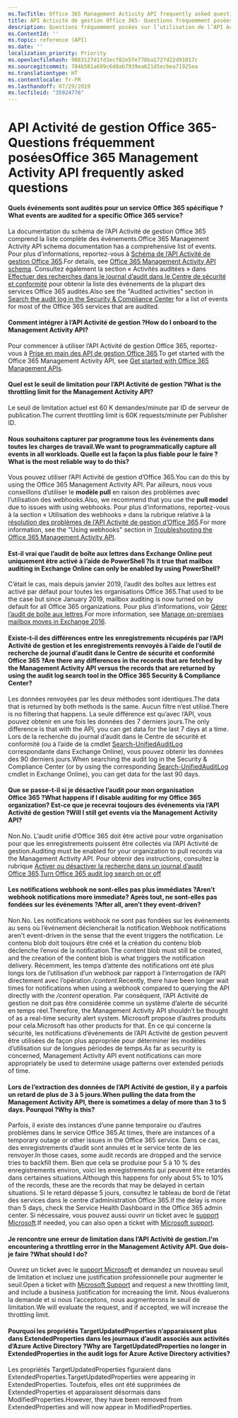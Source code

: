 ```yaml
---
ms.TocTitle: Office 365 Management Activity API frequently asked questions
title: API Activité de gestion Office 365- Questions fréquemment posées
description: Questions fréquemment posées sur l’utilisation de l’API Activité de gestion Office 365
ms.ContentId: ''
ms.topic: reference (API)
ms.date: ''
localization_priority: Priority
ms.openlocfilehash: 9083127d1fd3ecf82e5fe778ba1727d22d91017c
ms.sourcegitcommit: 784b581a699c6d0ab7939ea621d5ecbea71925ea
ms.translationtype: HT
ms.contentlocale: fr-FR
ms.lasthandoff: 07/29/2019
ms.locfileid: "35924776"
---
```

# <a name="office-365-management-activity-api-frequently-asked-questions"></a><span data-ttu-id="c0cf2-103">API Activité de gestion Office 365- Questions fréquemment posées</span><span class="sxs-lookup"><span data-stu-id="c0cf2-103">Office 365 Management Activity API frequently asked questions</span></span>

#### <a name="what-events-are-audited-for-a-specific-office-365-service"></a><span data-ttu-id="c0cf2-104">Quels événements sont audités pour un service Office 365 spécifique ?</span><span class="sxs-lookup"><span data-stu-id="c0cf2-104">What events are audited for a specific Office 365 service?</span></span>

<span data-ttu-id="c0cf2-105">La documentation du schéma de l’API Activité de gestion Office 365 comprend la liste complète des événements.</span><span class="sxs-lookup"><span data-stu-id="c0cf2-105">Office 365 Management Activity API schema documentation has a comprehensive list of events.</span></span> <span data-ttu-id="c0cf2-106">Pour plus d’informations, reportez-vous à [Schéma de l’API Activité de gestion Office 365](office-365-management-activity-api-schema.md).</span><span class="sxs-lookup"><span data-stu-id="c0cf2-106">For details, see [Office 365 Management Activity API schema](office-365-management-activity-api-schema.md).</span></span> <span data-ttu-id="c0cf2-107">Consultez également la section « Activités auditées » dans [Effectuer des recherches dans le journal d’audit dans le Centre de sécurité et conformité](https://docs.microsoft.com/fr-FR/office365/securitycompliance/search-the-audit-log-in-security-and-compliance#audited-activities) pour obtenir la liste des événements de la plupart des services Office 365 audités.</span><span class="sxs-lookup"><span data-stu-id="c0cf2-107">Also see the "Audited activities" section in [Search the audit log in the Security & Compliance Center](https://docs.microsoft.com/en-us/office365/securitycompliance/search-the-audit-log-in-security-and-compliance#audited-activities) for a list of events for most of the Office 365 services that are audited.</span></span>

#### <a name="how-do-i-onboard-to-the-management-activity-api"></a><span data-ttu-id="c0cf2-108">Comment intégrer à l’API Activité de gestion ?</span><span class="sxs-lookup"><span data-stu-id="c0cf2-108">How do I onboard to the Management Activity API?</span></span>

<span data-ttu-id="c0cf2-109">Pour commencer à utiliser l’API Activité de gestion Office 365, reportez-vous à [Prise en main des API de gestion Office 365](get-started-with-office-365-management-apis.md).</span><span class="sxs-lookup"><span data-stu-id="c0cf2-109">To get started with the Office 365 Management Activity API, see [Get started with Office 365 Management APIs](get-started-with-office-365-management-apis.md).</span></span>
 
#### <a name="what-is-the-throttling-limit-for-the--management-activity-api"></a><span data-ttu-id="c0cf2-110">Quel est le seuil de limitation pour l’API Activité de gestion ?</span><span class="sxs-lookup"><span data-stu-id="c0cf2-110">What is the throttling limit for the  Management Activity API?</span></span>

<span data-ttu-id="c0cf2-111">Le seuil de limitation actuel est 60 K demandes/minute par ID de serveur de publication.</span><span class="sxs-lookup"><span data-stu-id="c0cf2-111">The current throttling limit is 60K requests/minute per Publisher ID.</span></span> 

#### <a name="we-want-to-programmatically-capture-all-events-in-all-workloads-what-is-the-most-reliable-way-to-do-this"></a><span data-ttu-id="c0cf2-112">Nous souhaitons capturer par programme tous les événements dans toutes les charges de travail.</span><span class="sxs-lookup"><span data-stu-id="c0cf2-112">We want to programmatically capture all events in all workloads.</span></span> <span data-ttu-id="c0cf2-113">Quelle est la façon la plus fiable pour le faire ?</span><span class="sxs-lookup"><span data-stu-id="c0cf2-113">What is the most reliable way to do this?</span></span>

<span data-ttu-id="c0cf2-114">Vous pouvez utiliser l’API Activité de gestion d’Office 365.</span><span class="sxs-lookup"><span data-stu-id="c0cf2-114">You can do this by using the Office 365 Management Activity API.</span></span> <span data-ttu-id="c0cf2-115">Par ailleurs, nous vous conseillons d’utiliser le **modèle pull** en raison des problèmes avec l’utilisation des webhooks.</span><span class="sxs-lookup"><span data-stu-id="c0cf2-115">Also, we recommend that you use the **pull model** due to issues with using webhooks.</span></span> <span data-ttu-id="c0cf2-116">Pour plus d’informations, reportez-vous à la section « Utilisation des webhooks » dans la rubrique relative à la [résolution des problèmes de l’API Activité de gestion d’Office 365](troubleshooting-the-office-365-management-activity-api.md#using-webhooks).</span><span class="sxs-lookup"><span data-stu-id="c0cf2-116">For more information, see the "Using webhooks" section in [Troubleshooting the Office 365 Management Activity API](troubleshooting-the-office-365-management-activity-api.md#using-webhooks).</span></span>

#### <a name="is-it-true-that-mailbox-auditing-in-exchange-online-can-only-be-enabled-by-using-powershell"></a><span data-ttu-id="c0cf2-117">Est-il vrai que l’audit de boîte aux lettres dans Exchange Online peut uniquement être activé à l’aide de PowerShell ?</span><span class="sxs-lookup"><span data-stu-id="c0cf2-117">Is it true that mailbox auditing in Exchange Online can only be enabled by using PowerShell?</span></span>

<span data-ttu-id="c0cf2-118">C’était le cas, mais depuis janvier 2019, l’audit des boîtes aux lettres est activé par défaut pour toutes les organisations Office 365.</span><span class="sxs-lookup"><span data-stu-id="c0cf2-118">That used to be the case but since January 2019, mailbox auditing is now turned on by default for all Office 365 organizations.</span></span> <span data-ttu-id="c0cf2-119">Pour plus d’informations, voir [Gérer l’audit de boîte aux lettres](https://docs.microsoft.com/office365/securitycompliance/enable-mailbox-auditing).</span><span class="sxs-lookup"><span data-stu-id="c0cf2-119">For more information, see [Manage on-premises mailbox moves in Exchange 2016](https://docs.microsoft.com/office365/securitycompliance/enable-mailbox-auditing).</span></span>

#### <a name="are-there-any-differences-in-the-records-that-are-fetched-by-the-management-activity-api-versus-the-records-that-are-returned-by-using-the-audit-log-search-tool-in-the-office-365-security--compliance-center"></a><span data-ttu-id="c0cf2-120">Existe-t-il des différences entre les enregistrements récupérés par l’API Activité de gestion et les enregistrements renvoyés à l’aide de l’outil de recherche de journal d’audit dans le Centre de sécurité et conformité Office 365 ?</span><span class="sxs-lookup"><span data-stu-id="c0cf2-120">Are there any differences in the records that are fetched by the Management Activity API versus the records that are returned by using the audit log search tool in the Office 365 Security & Compliance Center?</span></span>

<span data-ttu-id="c0cf2-121">Les données renvoyées par les deux méthodes sont identiques.</span><span class="sxs-lookup"><span data-stu-id="c0cf2-121">The data that is returned by both methods is the same.</span></span> <span data-ttu-id="c0cf2-122">Aucun filtre n’est utilisé.</span><span class="sxs-lookup"><span data-stu-id="c0cf2-122">There is no filtering that happens.</span></span> <span data-ttu-id="c0cf2-123">La seule différence est qu’avec l’API, vous pouvez obtenir en une fois les données des 7 derniers jours.</span><span class="sxs-lookup"><span data-stu-id="c0cf2-123">The only difference is that with the API, you can get data for the last 7 days at a time.</span></span> <span data-ttu-id="c0cf2-124">Lors de la recherche du journal d’audit dans le Centre de sécurité et conformité (ou à l’aide de la cmdlet [Search-UnifiedAuditLog](https://docs.microsoft.com/powershell/module/exchange/policy-and-compliance-audit/search-unifiedauditlog) correspondante dans Exchange Online), vous pouvez obtenir les données des 90 derniers jours.</span><span class="sxs-lookup"><span data-stu-id="c0cf2-124">When searching the audit log in the Security & Compliance Center (or by using the corresponding [Search-UnifiedAuditLog](https://docs.microsoft.com/powershell/module/exchange/policy-and-compliance-audit/search-unifiedauditlog) cmdlet in Exchange Online), you can get data for the last 90 days.</span></span> 

#### <a name="what-happens-if-i-disable-auditing-for-my-office-365-organization-will-i-still-get-events-via-the-management-activity-api"></a><span data-ttu-id="c0cf2-125">Que se passe-t-il si je désactive l’audit pour mon organisation Office 365 ?</span><span class="sxs-lookup"><span data-stu-id="c0cf2-125">What happens if I disable auditing for my Office 365 organization?</span></span> <span data-ttu-id="c0cf2-126">Est-ce que je recevrai toujours des événements via l’API Activité de gestion ?</span><span class="sxs-lookup"><span data-stu-id="c0cf2-126">Will I still get events via the Management Activity API?</span></span>

<span data-ttu-id="c0cf2-127">Non.</span><span class="sxs-lookup"><span data-stu-id="c0cf2-127">No.</span></span> <span data-ttu-id="c0cf2-128">L’audit unifié d’Office 365 doit être activé pour votre organisation pour que les enregistrements puissent être collectés via l’API Activité de gestion.</span><span class="sxs-lookup"><span data-stu-id="c0cf2-128">Auditing must be enabled for your organization to pull records via the Management Activity API.</span></span> <span data-ttu-id="c0cf2-129">Pour obtenir des instructions, consultez la rubrique [Activer ou désactiver la recherche dans un journal d’audit Office 365](https://docs.microsoft.com/office365/securitycompliance/turn-audit-log-search-on-or-off).</span><span class="sxs-lookup"><span data-stu-id="c0cf2-129">[Turn Office 365 audit log search on or off](https://docs.microsoft.com/office365/securitycompliance/turn-audit-log-search-on-or-off)</span></span>

#### <a name="arent-webhook-notifications-more-immediate-after-all-arent-they-event-driven"></a><span data-ttu-id="c0cf2-130">Les notifications webhook ne sont-elles pas plus immédiates ?</span><span class="sxs-lookup"><span data-stu-id="c0cf2-130">Aren’t webhook notifications more immediate?</span></span> <span data-ttu-id="c0cf2-131">Après tout, ne sont-elles pas fondées sur les événements ?</span><span class="sxs-lookup"><span data-stu-id="c0cf2-131">After all, aren’t they event-driven?</span></span>

<span data-ttu-id="c0cf2-132">Non.</span><span class="sxs-lookup"><span data-stu-id="c0cf2-132">No.</span></span> <span data-ttu-id="c0cf2-133">Les notifications webhook ne sont pas fondées sur les événements au sens où l’événement déclencherait la notification.</span><span class="sxs-lookup"><span data-stu-id="c0cf2-133">Webhook notifications aren't event-driven in the sense that the event triggers the notification.</span></span> <span data-ttu-id="c0cf2-134">Le contenu blob doit toujours être créé et la création du contenu blob déclenche l’envoi de la notification.</span><span class="sxs-lookup"><span data-stu-id="c0cf2-134">The content blob must still be created, and the creation of the content blob is what triggers the notification delivery.</span></span> <span data-ttu-id="c0cf2-135">Récemment, les temps d’attente des notifications ont été plus longs lors de l’utilisation d’un webhook par rapport à l’interrogation de l’API directement avec l’opération */content*.</span><span class="sxs-lookup"><span data-stu-id="c0cf2-135">Recently, there have been longer wait times for notifications when using a webhook compared to querying the API directly with the */content* operation.</span></span> <span data-ttu-id="c0cf2-136">Par conséquent, l’API Activité de gestion ne doit pas être considérée comme un système d’alerte de sécurité en temps réel.</span><span class="sxs-lookup"><span data-stu-id="c0cf2-136">Therefore, the Management Activity API shouldn’t be thought of as a real-time security alert system.</span></span> <span data-ttu-id="c0cf2-137">Microsoft propose d’autres produits pour cela.</span><span class="sxs-lookup"><span data-stu-id="c0cf2-137">Microsoft has other products for that.</span></span> <span data-ttu-id="c0cf2-138">En ce qui concerne la sécurité, les notifications d’événements de l’API Activité de gestion peuvent être utilisées de façon plus appropriée pour déterminer les modèles d’utilisation sur de longues périodes de temps.</span><span class="sxs-lookup"><span data-stu-id="c0cf2-138">As far as security is concerned, Management Activity API event notifications can more appropriately be used to determine usage patterns over extended periods of time.</span></span>

#### <a name="when-pulling-the-data-from-the-management-activity-api-there-is-sometimes-a-delay-of-more-than-3-to-5-days-why-is-this"></a><span data-ttu-id="c0cf2-139">Lors de l’extraction des données de l’API Activité de gestion, il y a parfois un retard de plus de 3 à 5 jours.</span><span class="sxs-lookup"><span data-stu-id="c0cf2-139">When pulling the data from the Management Activity API, there is sometimes a delay of more than 3 to 5 days.</span></span> <span data-ttu-id="c0cf2-140">Pourquoi ?</span><span class="sxs-lookup"><span data-stu-id="c0cf2-140">Why is this?</span></span>

<span data-ttu-id="c0cf2-141">Parfois, il existe des instances d’une panne temporaire ou d’autres problèmes dans le service Office 365.</span><span class="sxs-lookup"><span data-stu-id="c0cf2-141">At times, there are instances of a temporary outage or other issues in the Office 365 service.</span></span> <span data-ttu-id="c0cf2-142">Dans ce cas, des enregistrements d’audit sont annulés et le service tente de les renvoyer.</span><span class="sxs-lookup"><span data-stu-id="c0cf2-142">In those cases, some audit records are dropped and the service tries to backfill them.</span></span> <span data-ttu-id="c0cf2-143">Bien que cela se produise pour 5 à 10 % des enregistrements environ, voici les enregistrements qui peuvent être retardés dans certaines situations.</span><span class="sxs-lookup"><span data-stu-id="c0cf2-143">Although this happens for only about 5% to 10% of the records, these are the records that may be delayed in certain situations.</span></span> <span data-ttu-id="c0cf2-144">Si le retard dépasse 5 jours, consultez le tableau de bord de l’état des services dans le centre d’administration Office 365.</span><span class="sxs-lookup"><span data-stu-id="c0cf2-144">If the delay is more than 5 days, check the Service Health Dashboard in the Office 365 admin center.</span></span> <span data-ttu-id="c0cf2-145">Si nécessaire, vous pouvez aussi ouvrir un ticket avec le [support Microsoft](https://support.office.com/article/contact-support-for-business-products-admin-help-32a17ca7-6fa0-4870-8a8d-e25ba4ccfd4b#ID0EAADAAA=online).</span><span class="sxs-lookup"><span data-stu-id="c0cf2-145">If needed, you can also open a ticket with [Microsoft support](https://support.office.com/article/contact-support-for-business-products-admin-help-32a17ca7-6fa0-4870-8a8d-e25ba4ccfd4b#ID0EAADAAA=online).</span></span>

#### <a name="im-encountering-a-throttling-error-in-the-management-activity-api-what-should-i-do"></a><span data-ttu-id="c0cf2-146">Je rencontre une erreur de limitation dans l’API Activité de gestion.</span><span class="sxs-lookup"><span data-stu-id="c0cf2-146">I'm encountering a throttling error in the Management Activity API.</span></span> <span data-ttu-id="c0cf2-147">Que dois-je faire ?</span><span class="sxs-lookup"><span data-stu-id="c0cf2-147">What should I do?</span></span>

<span data-ttu-id="c0cf2-148">Ouvrez un ticket avec le [support Microsoft](https://support.office.com/article/contact-support-for-business-products-admin-help-32a17ca7-6fa0-4870-8a8d-e25ba4ccfd4b#ID0EAADAAA=online) et demandez un nouveau seuil de limitation et incluez une justification professionnelle pour augmenter le seuil.</span><span class="sxs-lookup"><span data-stu-id="c0cf2-148">Open a ticket with [Microsoft Support](https://support.office.com/article/contact-support-for-business-products-admin-help-32a17ca7-6fa0-4870-8a8d-e25ba4ccfd4b#ID0EAADAAA=online) and request a new throttling limit, and include a business justification for increasing the limit.</span></span> <span data-ttu-id="c0cf2-149">Nous évaluerons la demande et si nous l’acceptons, nous augmenterons le seuil de limitation.</span><span class="sxs-lookup"><span data-stu-id="c0cf2-149">We will evaluate the request, and if accepted, we will increase the throttling limit.</span></span>

#### <a name="why-are-targetupdatedproperties-no-longer-in-extendedproperties-in-the-audit-logs-for-azure-active-directory-activities"></a><span data-ttu-id="c0cf2-150">Pourquoi les propriétés TargetUpdatedProperties n’apparaissent plus dans ExtendedProperties dans les journaux d’audit associés aux activités d’Azure Active Directory ?</span><span class="sxs-lookup"><span data-stu-id="c0cf2-150">Why are TargetUpdatedProperties no longer in ExtendedProperties in the audit logs for Azure Active Directory activities?</span></span>

<span data-ttu-id="c0cf2-151">Les propriétés TargetUpdatedProperties figuraient dans ExtendedProperties.</span><span class="sxs-lookup"><span data-stu-id="c0cf2-151">TargetUpdatedProperties were appearing in ExtendedProperties.</span></span> <span data-ttu-id="c0cf2-152">Toutefois, elles ont été supprimées de ExtendedProperties et apparaissent désormais dans ModifiedProperties.</span><span class="sxs-lookup"><span data-stu-id="c0cf2-152">However, they have been removed from ExtendedProperties and will now appear in ModifiedProperties.</span></span>

